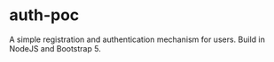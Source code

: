 # auth-poc

A simple registration and authentication mechanism for users.
Build in NodeJS and Bootstrap 5.
